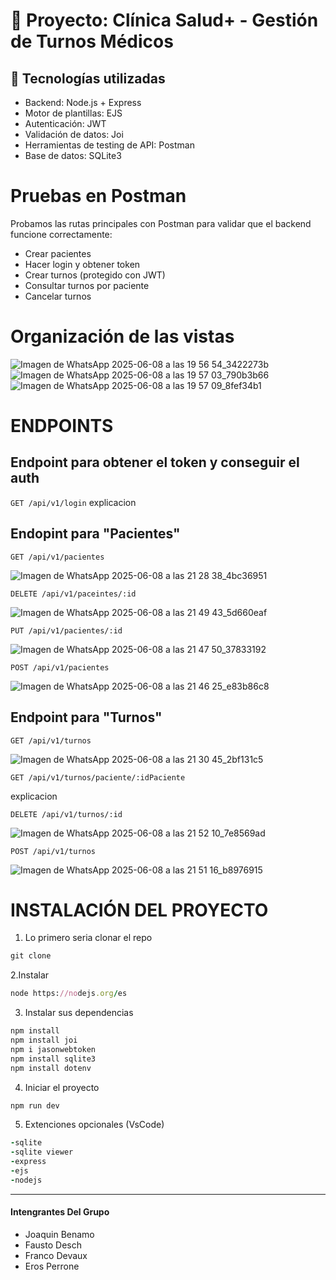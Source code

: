 # 🏥 Proyecto: Clínica Salud+ - Gestión de Turnos Médicos

## 🔧 Tecnologías utilizadas

- Backend: Node.js + Express
- Motor de plantillas: EJS
- Autenticación: JWT
- Validación de datos: Joi
- Herramientas de testing de API: Postman
- Base de datos: SQLite3 

# Pruebas en Postman
Probamos las rutas principales con Postman para validar que el backend funcione correctamente:

- Crear pacientes
- Hacer login y obtener token
- Crear turnos (protegido con JWT)
- Consultar turnos por paciente
- Cancelar turnos

# Organización de las vistas

![Imagen de WhatsApp 2025-06-08 a las 19 56 54_3422273b](https://github.com/user-attachments/assets/41e87e84-26e0-4e37-a5fc-d13c549135e4)
![Imagen de WhatsApp 2025-06-08 a las 19 57 03_790b3b66](https://github.com/user-attachments/assets/453259f3-c603-45c4-ad0e-a89a3de5d1c8)
![Imagen de WhatsApp 2025-06-08 a las 19 57 09_8fef34b1](https://github.com/user-attachments/assets/8cf5f4cc-e489-4347-9592-d233f26be266)

# ENDPOINTS

## Endpoint para obtener el token y conseguir el auth

`GET /api/v1/login`
<imagen> explicacion


## Endopint para **"Pacientes"**

`GET /api/v1/pacientes`

![Imagen de WhatsApp 2025-06-08 a las 21 28 38_4bc36951](https://github.com/user-attachments/assets/1a6ff5d3-5ef2-4df9-9c6f-68d87ad3fb7c) 

`DELETE /api/v1/paceintes/:id`

![Imagen de WhatsApp 2025-06-08 a las 21 49 43_5d660eaf](https://github.com/user-attachments/assets/d475cfc1-ef20-4c4f-b08e-81682ab011bb) 

`PUT /api/v1/pacientes/:id`

![Imagen de WhatsApp 2025-06-08 a las 21 47 50_37833192](https://github.com/user-attachments/assets/0af45376-e4ff-417a-9c75-84634162981b) 

`POST /api/v1/pacientes`

![Imagen de WhatsApp 2025-06-08 a las 21 46 25_e83b86c8](https://github.com/user-attachments/assets/a19e058e-f271-4dd3-ac8c-3d6fea5bc59e) 


## Endpoint para **"Turnos"**

`GET /api/v1/turnos`


![Imagen de WhatsApp 2025-06-08 a las 21 30 45_2bf131c5](https://github.com/user-attachments/assets/0cb94dcd-006e-469e-9a27-85109260b518) 

`GET /api/v1/turnos/paciente/:idPaciente`

<imagen> explicacion

`DELETE /api/v1/turnos/:id`

![Imagen de WhatsApp 2025-06-08 a las 21 52 10_7e8569ad](https://github.com/user-attachments/assets/ec2d5ef2-0bc1-439c-9e7b-6be3ae07cc57) 

`POST /api/v1/turnos`

![Imagen de WhatsApp 2025-06-08 a las 21 51 16_b8976915](https://github.com/user-attachments/assets/29867349-4619-4761-8673-01eedbb14f7f) 



# INSTALACIÓN DEL PROYECTO

1. Lo primero seria clonar el repo

```js
git clone 
```

2.Instalar

```ruby
node https://nodejs.org/es
```

3. Instalar sus dependencias

```ruby
npm install
npm install joi
npm i jasonwebtoken
npm install sqlite3
npm install dotenv
```

4. Iniciar el proyecto

```ruby
npm run dev
```

5. Extenciones opcionales (VsCode)

```ruby
-sqlite
-sqlite viewer
-express
-ejs
-nodejs
```
-----------------------------
#### Intengrantes Del Grupo

- Joaquin Benamo
- Fausto Desch
- Franco Devaux
- Eros Perrone
